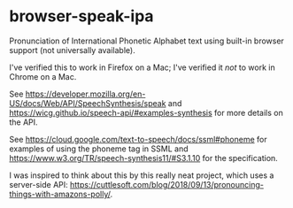 # browser-speak-ipa
Pronunciation of International Phonetic Alphabet text using built-in browser support (not universally available).

I've verified this to work in Firefox on a Mac; I've verified it *not* to work in Chrome on a Mac.

See https://developer.mozilla.org/en-US/docs/Web/API/SpeechSynthesis/speak and https://wicg.github.io/speech-api/#examples-synthesis for more details on the API.

See https://cloud.google.com/text-to-speech/docs/ssml#phoneme for examples of using the
phoneme tag in SSML and https://www.w3.org/TR/speech-synthesis11/#S3.1.10 for the specification.

I was inspired to think about this by this really neat project, which uses a server-side API: https://cuttlesoft.com/blog/2018/09/13/pronouncing-things-with-amazons-polly/.